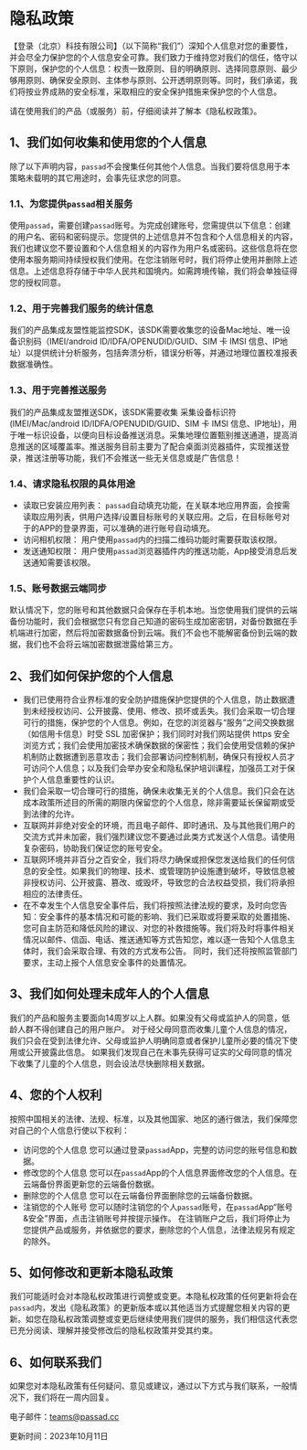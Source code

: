 
# 隐私政策

【登录（北京）科技有限公司】（以下简称“我们”）深知个人信息对您的重要性，并会尽全力保护您的个人信息安全可靠。我们致力于维持您对我们的信任，恪守以下原则，保护您的个人信息：权责一致原则、目的明确原则、选择同意原则、最少够用原则、确保安全原则、主体参与原则、公开透明原则等。同时，我们承诺，我们将按业界成熟的安全标准，采取相应的安全保护措施来保护您的个人信息。

请在使用我们的产品（或服务）前，仔细阅读并了解本《隐私权政策》。

## 1、我们如何收集和使用您的个人信息

除了以下声明内容，`passad`不会搜集任何其他个人信息。当我们要将信息用于本策略未载明的其它用途时，会事先征求您的同意。

### 1.1、为您提供`passad`相关服务
使用`passad`，需要创建`passad`账号。为完成创建账号，您需提供以下信息：创建的用户名、密码和密码提示。您提供的上述信息并不包含和个人信息相关的内容，我们也建议您不要设置和个人信息相关的内容作为用户名或密码。这些信息将在您使用本服务期间持续授权我们使用。在您注销账号时，我们将停止使用并删除上述信息。上述信息将存储于中华人民共和国境内。如需跨境传输，我们将会单独征得您的授权同意。

### 1.2、用于完善我们服务的统计信息
我们的产品集成友盟性能监控SDK，该SDK需要收集您的设备Mac地址、唯一设备识别码（IMEI/android ID/IDFA/OPENUDID/GUID、SIM 卡 IMSI 信息、IP地址）以提供统计分析服务，包括奔溃分析，错误分析等，并通过地理位置校准报表数据准确性。

### 1.3、用于完善推送服务

我们的产品集成友盟推送SDK，该SDK需要收集 采集设备标识符(IMEI/Mac/android ID/IDFA/OPENUDID/GUID、SIM 卡 IMSI 信息、IP地址)，用于唯一标识设备，以便向目标设备推送消息。采集地理位置甄别推送通道，提高消息推送的区域覆盖率。推送服务目前主要为了配合桌面浏览器插件，实现推送登录，推送注册等功能，我们不会推送一些无关信息或是广告信息！

### 1.4、请求隐私权限的具体用途

- 读取已安装应用列表： `passad`自动填充功能，在关联本地应用界面，会按需读取应用列表，供用户选择/设置目标账号的关联应用。之后，在目标账号对于的APP的登录界面，可以准确的进行账号自动填充。
- 访问相机权限： 用户使用`passad`内的扫描二维码功能时需要获取该权限。
- 发送通知权限： 用户使用`passad`浏览器插件内的推送功能，App接受消息后发送通知需要该权限。

### 1.5、账号数据云端同步

默认情况下，您的账号和其他数据只会保存在手机本地。当您使用我们提供的云端备份功能时，我们会根据您只有您自己知道的密码生成加密密钥，对备份数据在手机端进行加密，然后将加密数据备份到云端。我们不会也不能解密备份到云端的数据，我们也不会将云端加密数据泄露给第三方。


## 2、我们如何保护您的个人信息
- 我们已使用符合业界标准的安全防护措施保护您提供的个人信息，防止数据遭到未经授权访问、公开披露、使用、修改、损坏或丢失。我们会采取一切合理可行的措施，保护您的个人信息。例如，在您的浏览器与“服务”之间交换数据（如信用卡信息）时受 SSL 加密保护；我们同时对我们网站提供 https 安全浏览方式；我们会使用加密技术确保数据的保密性；我们会使用受信赖的保护机制防止数据遭到恶意攻击；我们会部署访问控制机制，确保只有授权人员才可访问个人信息；以及我们会举办安全和隐私保护培训课程，加强员工对于保护个人信息重要性的认识。
- 我们会采取一切合理可行的措施，确保未收集无关的个人信息。我们只会在达成本政策所述目的所需的期限内保留您的个人信息，除非需要延长保留期或受到法律的允许。
- 互联网并非绝对安全的环境，而且电子邮件、即时通讯、及与其他我们用户的交流方式并未加密，我们强烈建议您不要通过此类方式发送个人信息。请使用复杂密码，协助我们保证您的账号安全。
- 互联网环境并非百分之百安全，我们将尽力确保或担保您发送给我们的任何信息的安全性。如果我们的物理、技术、或管理防护设施遭到破坏，导致信息被非授权访问、公开披露、篡改、或毁坏，导致您的合法权益受损，我们将承担相应的法律责任。
- 在不幸发生个人信息安全事件后，我们将按照法律法规的要求，及时向您告知：安全事件的基本情况和可能的影响、我们已采取或将要采取的处置措施、您可自主防范和降低风险的建议、对您的补救措施等。我们将及时将事件相关情况以邮件、信函、电话、推送通知等方式告知您，难以逐一告知个人信息主体时，我们会采取合理、有效的方式发布公告。 同时，我们还将按照监管部门要求，主动上报个人信息安全事件的处置情况。

## 3、我们如何处理未成年人的个人信息
我们的产品和服务主要面向14周岁以上人群。如果没有父母或监护人的同意，低龄人群不得创建自己的用户账户。 对于经父母同意而收集儿童个人信息的情况，我们只会在受到法律允许、父母或监护人明确同意或者保护儿童所必要的情况下使用或公开披露此信息。 如果我们发现自己在未事先获得可证实的父母同意的情况下收集了儿童的个人信息，则会设法尽快删除相关数据。

## 4、您的个人权利
按照中国相关的法律、法规、标准，以及其他国家、地区的通行做法，我们保障您对自己的个人信息行使以下权利：

- 访问您的个人信息 您可以通过登录`passad`App，完整的访问您的账号信息和数据。
- 修改您的个人信息 您可以在`passad`App的个人信息界面修改您的个人信息。在云端备份界面更新您的云端备份数据。
- 删除您的个人信息 您可以在云端备份界面删除您的云端备份数据。
- 注销您的个人账号 您可以随时注销您的个人`passad`账号，在`passad`App“账号&安全”界面，点击注销账号并按提示操作。 在注销账户之后，我们将停止为您提供产品或服务，并依据您的要求，删除您的个人信息，法律法规另有规定的除外。

## 5、如何修改和更新本隐私政策

我们可能适时会对本隐私权政策进行调整或变更。本隐私权政策的任何更新将会在`passad`内，发出《隐私政策》的更新版本或以其他适当方式提醒您相关内容的更新。如您在隐私权政策调整或变更后继续使用我们提供的服务，我们相信这代表您已充分阅读、理解并接受修改后的隐私权政策并受其约束。

## 6、如何联系我们

如果您对本隐私政策有任何疑问、意见或建议，通过以下方式与我们联系，一般情况下，我们将在一周内回复。

电子邮件：teams@passad.cc

更新时间：2023年10月11日